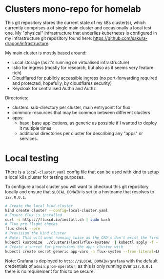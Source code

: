 # Clusters mono-repo for homelab

This git repository stores the current state of my k8s cluster(s), which currently comprises a of single main cluster and occasionally a local test one.
My "physical" infrastructure that underlies kubernetes is configured in my infrastructure git repository found here: https://github.com/sakura-dragon/infrastructure.

My main cluster is mostly based around:

- Local storage (as it's running on virtualised infrastructure)
- Istio for ingress (mostly for research, but also as it seems very feature rich)
- Cloudflared for publicly accessible ingress (no port-forwarding required and protected, hopefully, by cloudflares security)
- Keycloak for centralised Authn and Authz

Directories:

- clusters: sub-directory per cluster, main entrypoint for flux
- common: resources that may be common between different clusters
- apps:
  - base: base applications, as generic as possible if I wanted to deploy it multiple times
  - additional directories per cluster for describing any "apps" or services.

# Local testing

There is a `local-cluster.yaml` config file that can be used with [kind](https://kind.sigs.k8s.io) to setup a local k8s cluster for testing purposes.

To configure a local cluster you will want to checkout this git repository locally and ensure that `$LOCAL_DOMAIN` is set to a hostname that resolves to `127.0.0.1`.

```bash
# Create the local kind cluster
kind create cluster --config=local-cluster.yaml
# Ensure flux is installed
curl -s https://fluxcd.io/install.sh | sudo bash
# Flux pre-flight checks
flux check --pre
# Provision the kind cluster
# Note: This will want running twice as the CRD's don't exist the first time this command is run
kubectl kustomize  ./clusters/local/flux-system/  | kubectl apply -f -
# Create a secret for provisions the apps cluster with
kubectl create secret generic app-vars -n flux-system --from-literal=LOCAL_DOMAIN=$LOCAL_DOMAIN
```

Note: Grafana is deployed to `http://$LOCAL_DOMAIN/grafana` with the default credentials of `admin:prom-operator`, as this is only running over `127.0.0.1` there is no requirement for this to be secure.
